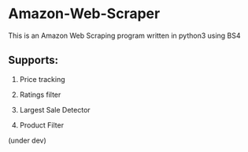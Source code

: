 # Amazon-Web-Scraper
This is an Amazon Web Scraping program written in python3 using BS4

<h2>Supports: </h2>
<ol>
  <li><p>Price tracking</p></li>
  <li><p>Ratings filter</p></li>
  <li><p>Largest Sale Detector</p></li>
  <li><p>Product Filter</p></li>
</ol>

(under dev)

